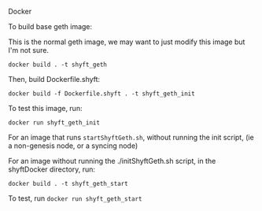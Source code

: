 Docker

To build base geth image:

This is the normal geth image, we may want to just modify this image but I'm not sure.

`docker build . -t shyft_geth`

Then, build Dockerfile.shyft:

`docker build -f Dockerfile.shyft . -t shyft_geth_init`


To test this image, run:

`docker run shyft_geth_init`

For an image that runs `startShyftGeth.sh`, without running the init script, (ie a non-genesis node, or a syncing node)

For an image without running the ./initShyftGeth.sh script, in the shyftDocker directory, run:

`docker build . -t shyft_geth_start`

To test, run `docker run shyft_geth_start`